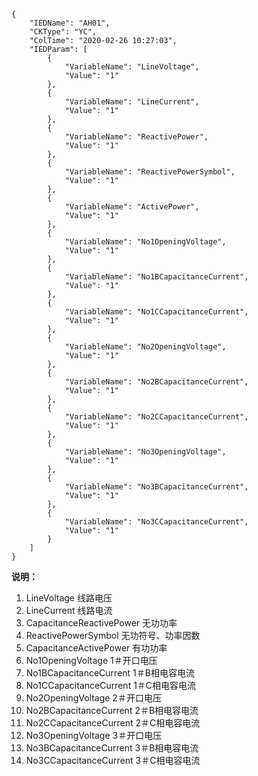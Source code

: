 ```
{
    "IEDName": "AH01",
    "CKType": "YC",
    "ColTime": "2020-02-26 10:27:03",
    "IEDParam": [
        {
            "VariableName": "LineVoltage",
            "Value": "1"
        },
        {
            "VariableName": "LineCurrent",
            "Value": "1"
        },
        {
            "VariableName": "ReactivePower",
            "Value": "1"
        },
        {
            "VariableName": "ReactivePowerSymbol",
            "Value": "1"
        },
        {
            "VariableName": "ActivePower",
            "Value": "1"
        },
        {
            "VariableName": "No1OpeningVoltage",
            "Value": "1"
        },
        {
            "VariableName": "No1BCapacitanceCurrent",
            "Value": "1"
        },
        {
            "VariableName": "No1CCapacitanceCurrent",
            "Value": "1"
        },
        {
            "VariableName": "No2OpeningVoltage",
            "Value": "1"
        },
        {
            "VariableName": "No2BCapacitanceCurrent",
            "Value": "1"
        },
        {
            "VariableName": "No2CCapacitanceCurrent",
            "Value": "1"
        },
        {
            "VariableName": "No3OpeningVoltage",
            "Value": "1"
        },
        {
            "VariableName": "No3BCapacitanceCurrent",
            "Value": "1"
        },
        {
            "VariableName": "No3CCapacitanceCurrent",
            "Value": "1"
        }
    ]
}
```

**说明：**
1. LineVoltage              线路电压
2. LineCurrent              线路电流
3. CapacitanceReactivePower 无功功率  
4. ReactivePowerSymbol      无功符号、功率因数
5. CapacitanceActivePower   有功功率
6. No1OpeningVoltage        1＃开口电压
7. No1BCapacitanceCurrent   1＃B相电容电流
8. No1CCapacitanceCurrent   1＃C相电容电流
9. No2OpeningVoltage        2＃开口电压
10. No2BCapacitanceCurrent  2＃B相电容电流
11. No2CCapacitanceCurrent  2＃C相电容电流
12. No3OpeningVoltage       3＃开口电压
13. No3BCapacitanceCurrent  3＃B相电容电流    
14. No3CCapacitanceCurrent  3＃C相电容电流